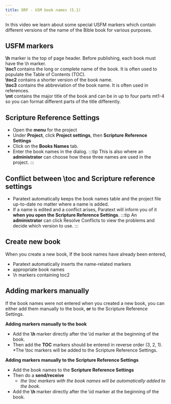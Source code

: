 ```yaml
---
title: DRF - USM book names (5.1)
---
```


In this video we learn about some special USFM markers which contain different versions of the name of the Bible book for various purposes.

## USFM markers

**\\h** marker is the top of page header. Before publishing, each book must have the \\h marker.  
**\\toc1** contains the long or complete name of the book. It is often used to populate the Table of Contents (TOC).  
**\\toc2** contains a shorter version of the book name.  
**\\toc3** contains the abbreviation of the book name. It is often used in references.  
**\\mt** contains the major title of the book and can be in up to four parts mt1-4 so you can format different parts of the title differently.

## Scripture Reference Settings
- Open the **menu** for the project
- Under **Project**, click **Project settings**, then **Scripture Reference Settings**
- Click on the **Books Names** tab.
- Enter the book names in the  dialog.
:::tip
This is also where an **administrator** can choose how these three names are used in the project.
:::
## Conflict between \\toc and Scripture reference settings

- Paratext automatically keeps the book names table and the project file up-to-date no matter where a name is added. 
- If a name is edited and a conflict arises, Paratext will inform you of it **when you open the Scripture Reference Settings**.
:::tip
An **administrator** can click Resolve Conflicts to view the problems and decide which version to use.
:::
## Create new book

When you create a new book, If the book names have already been entered, 
- Paratext automatically inserts the name-related markers 
- appropriate book names
- \\h markers containing toc2

## Adding markers manually
If the book names were not entered when you created a new book, you can either add them manually to the book, **or** to the Scripture Reference Settings.

**Adding markers manually to the book**
- Add the **\\h** marker directly after the \\id marker at the beginning of the book.
- Then add the **TOC** markers should be entered in reverse order (3, 2, 1).
  *The \\toc markers will be added to the Scripture Reference Settings.
  
**Adding markers manually to the Scripture Reference Settings**
- Add the book names to the **Scripture Reference Settings**
- Then do a **send/receive**   
     -  *the \\toc markers with the book names will be automatically added to the book*.
- Add the **\\h** marker directly after the \\id marker at the beginning of the book.

